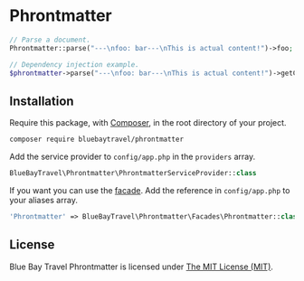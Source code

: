 # Phrontmatter

```php
// Parse a document.
Phrontmatter::parse("---\nfoo: bar---\nThis is actual content!")->foo;

// Dependency injection example.
$phrontmatter->parse("---\nfoo: bar---\nThis is actual content!")->getContent();
````

## Installation

Require this package, with [Composer](https://getcomposer.org/), in the root directory of your project.

```bash
composer require bluebaytravel/phrontmatter
```

Add the service provider to `config/app.php` in the `providers` array.

```php
BlueBayTravel\Phrontmatter\PhrontmatterServiceProvider::class
```

If you want you can use the [facade](http://laravel.com/docs/facades). Add the reference in `config/app.php` to your aliases array.

```php
'Phrontmatter' => BlueBayTravel\Phrontmatter\Facades\Phrontmatter::class
```

## License

Blue Bay Travel Phrontmatter is licensed under [The MIT License (MIT)](LICENSE).
